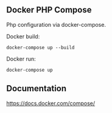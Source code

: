 ## Docker PHP Compose

Php configuration via docker-compose.

Docker build:
```
docker-compose up --build
```

Docker run:

```
docker-compose up
```

## Documentation
https://docs.docker.com/compose/
